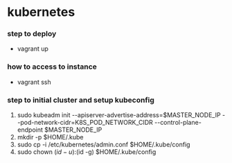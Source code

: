 # kubernetes

### step to deploy
- vagrant up

### how to access to instance
- vagrant ssh

### step to initial cluster and setup kubeconfig
1. sudo kubeadm init --apiserver-advertise-address=$MASTER_NODE_IP --pod-network-cidr=K8S_POD_NETWORK_CIDR --control-plane-endpoint $MASTER_NODE_IP
2. mkdir -p $HOME/.kube
3. sudo cp -i /etc/kubernetes/admin.conf $HOME/.kube/config
4. sudo chown $(id -u):$(id -g) $HOME/.kube/config
